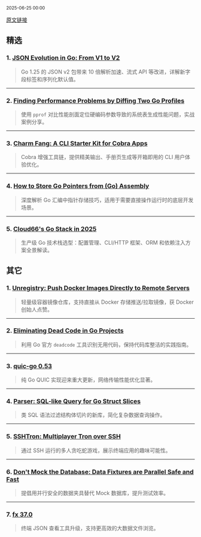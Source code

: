<sub>2025-06-25 00:00</sub>


[原文链接](https://golangweekly.com/issues/559)


## 精选  

### 1. [JSON Evolution in Go: From V1 to V2](https://golangweekly.com/link/170927/rss)  
> Go 1.25 的 JSON v2 包带来 10 倍解析加速、流式 API 等改进，详解新字段标签和序列化默认值。  

---  

### 2. [Finding Performance Problems by Diffing Two Go Profiles](https://golangweekly.com/link/170928/rss)  
> 使用 `pprof` 对比性能剖面定位硬编码参数导致的系统表生成性能问题，实战案例分享。  

---  

### 3. [Charm Fang: A CLI Starter Kit for Cobra Apps](https://golangweekly.com/link/170940/rss)  
> Cobra 增强工具链，提供精美输出、手册页生成等开箱即用的 CLI 用户体验优化。  

---  

### 4. [How to Store Go Pointers from (Go) Assembly](https://golangweekly.com/link/170930/rss)  
> 深度解析 Go 汇编中指针存储技巧，适用于需要直接操作运行时的底层开发场景。  

---  

### 5. [Cloud66's Go Stack in 2025](https://golangweekly.com/link/170929/rss)  
> 生产级 Go 技术栈选型：配置管理、CLI/HTTP 框架、ORM 和依赖注入方案全景解读。  

## 其它  

### 1. [Unregistry: Push Docker Images Directly to Remote Servers](https://golangweekly.com/link/170944/rss)  
> 轻量级容器镜像仓库，支持直接从 Docker 存储推送/拉取镜像，获 Docker 创始人点赞。  

---  

### 2. [Eliminating Dead Code in Go Projects](https://golangweekly.com/link/170933/rss)  
> 利用 Go 官方 `deadcode` 工具识别无用代码，保持代码库整洁的实践指南。  

---  

### 3. [quic-go 0.53](https://golangweekly.com/link/170951/rss)  
> 纯 Go QUIC 实现迎来重大更新，网络传输性能优化显著。  

---  

### 4. [Parser: SQL-like Query for Go Struct Slices](https://golangweekly.com/link/170960/rss)  
> 类 SQL 语法过滤结构体切片的新库，简化复杂数据查询操作。  

---  

### 5. [SSHTron: Multiplayer Tron over SSH](https://golangweekly.com/link/170956/rss)  
> 通过 SSH 运行的多人贪吃蛇游戏，展示终端应用的趣味可能性。  

---  

### 6. [Don't Mock the Database: Data Fixtures are Parallel Safe and Fast](https://golangweekly.com/link/170938/rss)  
> 提倡用并行安全的数据夹具替代 Mock 数据库，提升测试效率。  

---  

### 7. [fx 37.0](https://golangweekly.com/link/170955/rss)  
> 终端 JSON 查看工具升级，支持更高效的大数据文件浏览。
    
